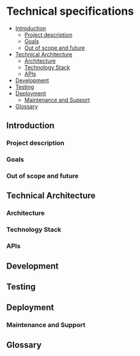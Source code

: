 # Technical specifications

- [Introduction](#introduction)
  - [Project description](#project-description)
  - [Goals](#goals)
  - [Out of scope and future](#out-of-scope-and-future)
- [Technical Architecture](#technical-architecture)
  - [Architecture](#architecture)
  - [Technology Stack](#technology-stack)
  - [APIs](#apis)
- [Development](#development)
- [Testing](#testing)
- [Deployment](#deployment)
  - [Maintenance and Support](#maintenance-and-support)
- [Glossary](#glossary)



## Introduction

### Project description
<!-- App and purpose -->
<!-- Target audience -->
<!-- OS and devices -->

### Goals

### Out of scope and future



## Technical Architecture
### Architecture
<!-- Architecture pattern https://medium.com/@samra.sajjad0001/unleashing-creativity-exploring-architecture-patterns-in-flutter-12b7465bc927 -->
<!-- Component diagram -->

### Technology Stack
<!-- Front with Flutter -->
<!-- Simulated backend -->

### APIs
<!-- Internal APIs -->
<!-- External APIs -->

## Development
<!-- VSCode with extensions -->
<!-- Link to coding standards -->

## Testing
<!-- Type (unit, integration, ...) -->
<!-- Tools -->
<!-- Bug tracking -->

## Deployment
<!-- Only on Play Store for now, beta version -->
<!-- GH actions -->

### Maintenance and Support
<!-- Documentation and hand-over -->
<!-- Support handled by company -->

## Glossary
<!-- TODO -->